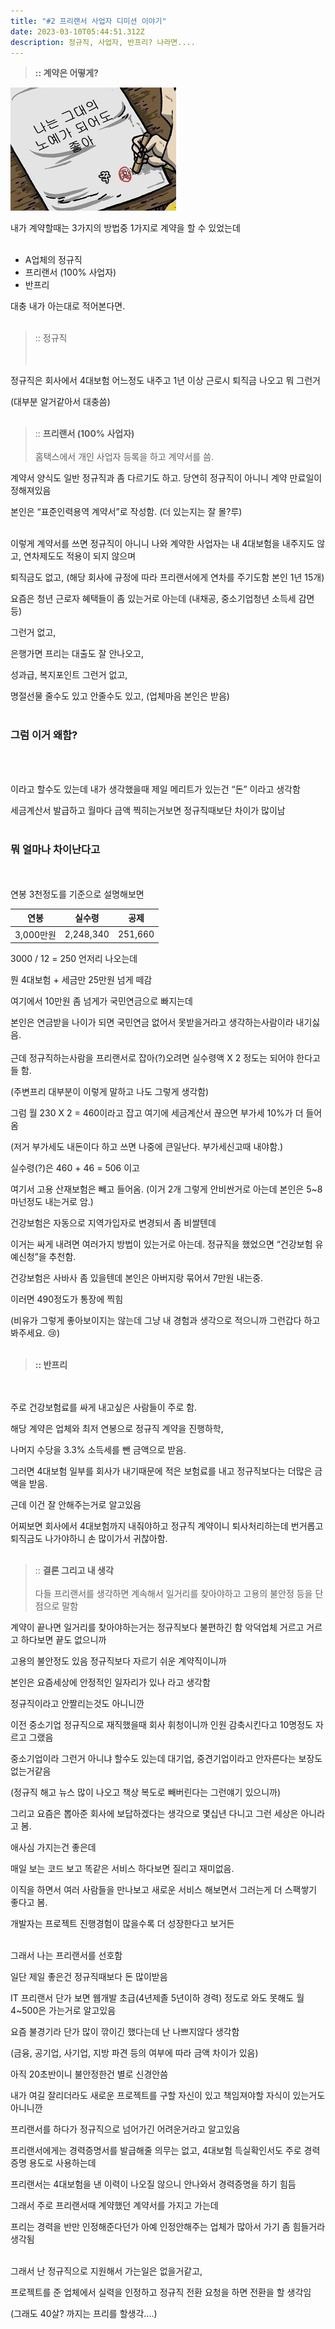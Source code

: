 ```yaml
---
title: "#2 프리랜서 사업자 디미션 이야기"
date: 2023-03-10T05:44:51.312Z
description: 정규직, 사업자, 반프리? 나라면....
---
```

> **:: 계약은 어떻게?**

![](f8c6c260-a201-4d64-a475-d6ec6e7c26aa.jpeg)

내가 계약할때는 3가지의 방법중 1가지로 계약을 할 수 있었는데
<br/>
<br/>

* A업체의 정규직
* 프리랜서 (100% 사업자)
* 반프리 
  <br/>

대충 내가 아는대로 적어본다면.
<br/>
<br/>

> :: 정규직
> <br/>\
> <br/>

정규직은 회사에서 4대보험 어느정도 내주고 1년 이상 근로시 퇴직금 나오고 뭐 그런거

(대부분 알거같아서 대충씀)
<br/>
<br/>

> :: **프리랜서 (100% 사업자)**
> <br/>
> <br/>
> 홈택스에서 개인 사업자 등록을 하고 계약서를 씀. 

계약서 양식도 일반 정규직과 좀 다르기도 하고. 당연히 정규직이 아니니 계약 만료일이 정해져있음

본인은 “표준인력용역 계약서”로 작성함. (더 있는지는 잘 몰?루)
<br/> 
<br/>

이렇게 계약서를 쓰면 정규직이 아니니 나와 계약한 사업자는 내 4대보험을 내주지도 않고, 연차제도도 적용이 되지 않으며

퇴직금도 없고, (해당 회사에 규정에 따라 프리랜서에게 연차를 주기도함 본인 1년 15개)

요즘은 청년 근로자 혜택들이 좀 있는거로 아는데 (내채공, 중소기업청년 소득세 감면 등)

그런거 없고,

은행가면 프리는 대출도 잘 안나오고,

성과급, 복지포인트 그런거 없고,

명절선물 줄수도 있고 안줄수도 있고, (업체마음 본인은 받음) 
<br/>
<br/>

### 그럼 이거 왜함?

<br/>
<br/>
  
이라고 할수도 있는데 내가 생각했을때 제일 메리트가 있는건 “돈” 이라고 생각함

세금계산서 발급하고 월마다 금액 찍히는거보면 정규직때보단 차이가 많이남 
<br/>
<br/>

### 뭐 얼마나 차이난다고

<br/>
<br/>
연봉 3천정도를 기준으로 설명해보면

| 연봉      | 실수령       | 공제      |
| ------- | --------- | ------- |
| 3,000만원 | 2,248,340 | 251,660 |

3000 / 12 = 250 언저리 나오는데

뭔 4대보험 + 세금만 25만원 넘게 떼감

여기에서 10만원 좀 넘게가 국민연금으로 빠지는데

본인은 연금받을 나이가 되면 국민연금 없어서 못받을거라고 생각하는사람이라 내기싫음. 
<br/>
<br/>
근데 정규직하는사람을 프리랜서로 잡아(?)오려면 실수령액 X 2 정도는 되어야 한다고들 함.

(주변프리 대부분이 이렇게 말하고 나도 그렇게 생각함)

그럼 월 230 X 2 = 460이라고 잡고 여기에 세금계산서 끊으면 부가세 10%가 더 들어옴

(저거 부가세도 내돈이다 하고 쓰면 나중에 큰일난다. 부가세신고때 내야함.)

실수령(?)은 460 + 46 = 506 이고

여기서 고용 산재보험은 빼고 들어옴. (이거 2개 그렇게 안비싼거로 아는데 본인은 5~8마넌정도 내는거로 암.)

건강보험은 자동으로 지역가입자로 변경되서 좀 비쌀텐데

이거는 싸게 내려면 여러가지 방법이 있는거로 아는데. 정규직을 했었으면 “건강보험 유예신청”을 추천함.

건강보험은 사바사 좀 있을텐데 본인은 아버지랑 묶어서 7만원 내는중.

이러면 490정도가 통장에 찍힘

(비유가 그렇게 좋아보이지는 않는데 그냥 내 경험과 생각으로 적으니까 그런갑다 하고 봐주세요. 😢)
<br/>
<br/>

> **:: 반프리**

<br/>
<br/>
주로 건강보험료를 싸게 내고싶은 사람들이 주로 함.

해당 계약은 업체와 최저 연봉으로 정규직 계약을 진행하학,

나머지 수당을 3.3% 소득세를 뺀 금액으로 받음.

그러면 4대보험 일부를 회사가 내기때문에 적은 보험료를 내고 정규직보다는 더많은 금액을 받음.

근데 이건 잘 안해주는거로 알고있음

어찌보면 회사에서 4대보험까지 내줘야하고 정규직 계약이니 퇴사처리하는데 번거롭고 퇴직금도 나가야하니 손 많이가서 귀찮아함.
<br/>
<br/>

> :: **결론 그리고 내 생각**
> <br/>
> <br/>
> 다들 프리랜서를 생각하면 계속해서 일거리를 찾아야하고 고용의 불안정 등을 단점으로 말함

계약이 끝나면 일거리를 찾아야하는거는 정규직보다 불편하긴 함 악덕업체 거르고 거르고 하다보면 끝도 없으니까

고용의 불안정도 있음 정규직보다 자르기 쉬운 계약직이니까

본인은 요즘세상에 안정적인 일자리가 있나 라고 생각함

정규직이라고 안짤리는것도 아니니깐

이전 중소기업 정규직으로 재직했을때 회사 휘청이니까 인원 감축시킨다고 10명정도 자르고 그랬음
<br/>

중소기업이라 그런거 아니냐 할수도 있는데 대기업, 중견기업이라고 안자른다는 보장도 없는거같음

(정규직 해고 뉴스 많이 나오고 책상 복도로 빼버린다는 그런얘기 있으니까)

그리고 요즘은 뽑아준 회사에 보답하겠다는 생각으로 몇십년 다니고 그런 세상은 아니라고 봄.

애사심 가지는건 좋은데

매일 보는 코드 보고 똑같은 서비스 하다보면 질리고 재미없음.

이직을 하면서 여러 사람들을 만나보고 새로운 서비스 해보면서 그러는게 더 스팩쌓기 좋다고 봄.

개발자는 프로젝트 진행경험이 많을수록 더 성장한다고 보거든
<br/>
<br/>

그래서 나는 프리랜서를 선호함

일단 제일 좋은건 정규직때보다 돈 많이받음

IT 프리랜서 단가 보면 웹개발 초급(4년제졸 5년이하 경력) 정도로 와도 못해도 월 4~500은 가는거로 알고있음

요즘 불경기라 단가 많이 깎이긴 했다는데 난 나쁘지않다 생각함

(금융, 공기업, 사기업, 지방 파견 등의 여부에 따라 금액 차이가 있음)

아직 20초반이니 불안정한건 별로 신경안씀

내가 여길 잘리더라도 새로운 프로젝트를 구할 자신이 있고 책임져야할 자식이 있는거도 아니니깐

프리랜서를 하다가 정규직으로 넘어가긴 어려운거라고 알고있음

프리랜서에게는 경력증명서를 발급해줄 의무는 없고, 4대보험 득실확인서도 주로 경력증명 용도로 사용하는데

프리랜서는 4대보험을 낸 이력이 나오질 않으니 안나와서 경력증명을 하기 힘듬

그래서 주로 프리랜서때 계약했던 계약서를 가지고 가는데

프리는 경력을 반만 인정해준다던가 아예 인정안해주는 업체가 많아서 가기 좀 힘들거라 생각됨

<br/>
그래서 난 정규직으로 지원해서 가는일은 없을거같고,

프로젝트를 준 업체에서 실력을 인정하고 정규직 전환 요청을 하면 전환을 할 생각임

(그래도 40살? 까지는 프리를 할생각....)